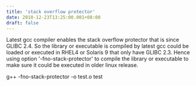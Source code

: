 ```yaml
---
title: 'stack overflow protector'
date: 2010-12-23T13:25:00.001+08:00
draft: false
---
```


Latest gcc compiler enables the stack overflow protector that is since GLIBC 2.4. So the library or executable is compiled by latest gcc could be loaded or executed in RHEL4 or Solaris 9 that only have GLIBC 2.3. Hence using option '-fno-stack-protector' to compile the library or executable to make sure it could be executed in older linux release.  
  
g++ -fno-stack-protector -o test.o test